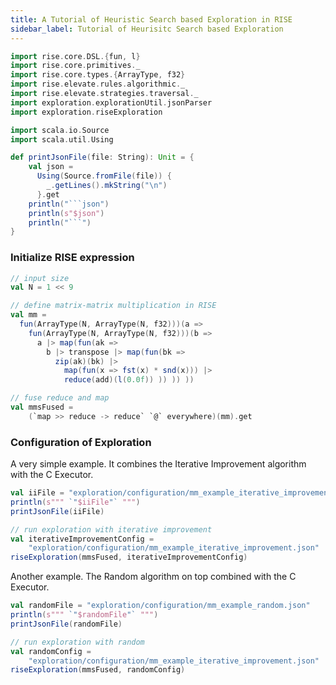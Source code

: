 ```yaml
---
title: A Tutorial of Heuristic Search based Exploration in RISE
sidebar_label: Tutorial of Heurisitc Search based Exploration
---
```

```scala mdoc:invisible
import rise.core.DSL.{fun, l}
import rise.core.primitives._
import rise.core.types.{ArrayType, f32}
import rise.elevate.rules.algorithmic._
import rise.elevate.strategies.traversal._
import exploration.explorationUtil.jsonParser
import exploration.riseExploration

import scala.io.Source
import scala.util.Using

def printJsonFile(file: String): Unit = {
    val json =
      Using(Source.fromFile(file)) {
        _.getLines().mkString("\n")
      }.get
    println("```json")
    println(s"$json")
    println("```")
}
```

### Initialize RISE expression
```scala mdoc:silent
// input size
val N = 1 << 9

// define matrix-matrix multiplication in RISE
val mm =
  fun(ArrayType(N, ArrayType(N, f32)))(a =>
    fun(ArrayType(N, ArrayType(N, f32)))(b =>
      a |> map(fun(ak =>
        b |> transpose |> map(fun(bk =>
          zip(ak)(bk) |>
            map(fun(x => fst(x) * snd(x))) |>
            reduce(add)(l(0.0f)) )) )) ))
```

```scala mdoc:silent
// fuse reduce and map
val mmsFused =
    (`map >> reduce -> reduce` `@` everywhere)(mm).get
```

### Configuration of Exploration
A very simple example. It combines the Iterative Improvement algorithm with the C Executor.
```scala mdoc:passthrough
val iiFile = "exploration/configuration/mm_example_iterative_improvement.json"
println(s""" `"$iiFile"` """)
printJsonFile(iiFile)
```
```scala mdoc:compile-only
// run exploration with iterative improvement
val iterativeImprovementConfig =
    "exploration/configuration/mm_example_iterative_improvement.json"
riseExploration(mmsFused, iterativeImprovementConfig)
```

Another example. The Random algorithm on top combined with the C Executor.
```scala mdoc:passthrough
val randomFile = "exploration/configuration/mm_example_random.json"
println(s""" `"$randomFile"` """)
printJsonFile(randomFile)
```

```scala mdoc:compile-only
// run exploration with random
val randomConfig =
    "exploration/configuration/mm_example_iterative_improvement.json"
riseExploration(mmsFused, randomConfig)
```

